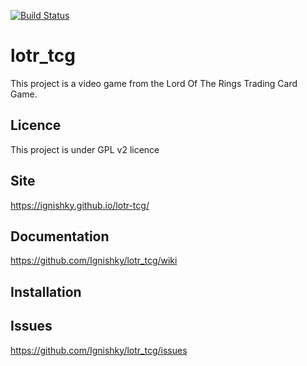 [![Build Status](https://travis-ci.org/Ignishky/lotr-tcg.svg?branch=master)](https://travis-ci.org/Ignishky/lotr-tcg)

# lotr_tcg

This project is a video game from the Lord Of The Rings Trading Card Game.

## Licence
This project is under GPL v2 licence

## Site
https://ignishky.github.io/lotr-tcg/

## Documentation
https://github.com/Ignishky/lotr_tcg/wiki

## Installation

## Issues
https://github.com/Ignishky/lotr_tcg/issues